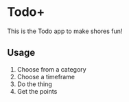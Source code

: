 # Todo+

This is the Todo app to make shores fun!

## Usage

1. Choose from a category 
2. Choose a timeframe 
3. Do the thing 
4. Get the points 

